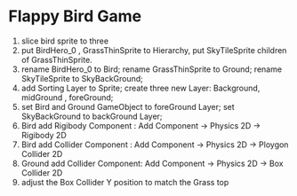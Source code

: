 # Flappy Bird Game

1. slice bird sprite to three 
2. put BirdHero_0 , GrassThinSprite to Hierarchy, put SkyTileSprite children of GrassThinSprite.
3. rename BirdHero_0 to Bird; rename GrassThinSprite to Ground; rename SkyTileSprite to SkyBackGround;
4. add Sorting Layer to Sprite; create three new Layer: Background, midGround , foreGround;
5. set Bird and Ground GameObject to foreGround Layer; set SkyBackGround to backGround Layer;
6. Bird add Rigibody Component : Add Component -> Physics 2D -> Rigibody 2D
7. Bird add Collider Component : Add Component -> Physics 2D -> Ploygon Collider 2D 
8. Ground add Collider Component: Add Component -> Physics 2D -> Box Collider 2D 
9. adjust the Box Collider Y position to match the Grass top